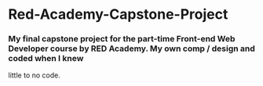 # Red-Academy-Capstone-Project

### My final capstone project for the part-time Front-end Web Developer course by RED Academy.  My own comp / design and coded when I knew 
little to no code.
